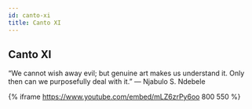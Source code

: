 ```yaml
---
id: canto-xi
title: Canto XI
---
```


## Canto XI

“We cannot wish away evil; but genuine art makes us understand it. Only then can we purposefully deal with it.” — Njabulo S. Ndebele

{% iframe https://www.youtube.com/embed/mLZ6zrPy6oo 800 550 %}